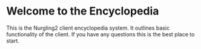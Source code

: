 # Welcome to the Encyclopedia

This is the Nurgling2 client encyclopedia system. It outlines basic functionality of the client. If you have any questions this is the best place to start.
